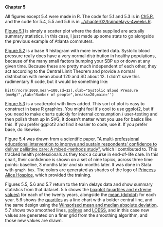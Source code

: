 **Chapter 5**

All figures except 5.4 were made in R. The code for 5.1 and 5.3 is in [Ch5.R](Ch5.R), and the code for 5.4, 5.5 and 5.6 is in [../chapter02/traindelays-4weeks.R](../chapter02/traindelays-4weeks.R).

[Figure 5.1](5-dotplot.svg) is simply a scatter plot where the data supplied are actually summary statistics. In this case, I just made up some stats to go alongside the previous example of Atlanta commuters.

[Figure 5.2](5-distro-examples-normal.svg) is a base R histogram with more invented data. Systolic blood pressure really does have a very normal distribution in healthy populations, because of the many small factors bumping your SBP up or down at any given time. Because these are pretty much independent of each other, they act according to the Central Limit Theorem and provide a normal distribution with mean about 120 and SD about 12. I didn't save this rudimentary R code, but it would be something like:
```
hist(rnorm(1000,mean=100,sd=12),xlab="Systolic Blood Pressure (mmHg)",ylab="Number of people",breaks=20,main='')
```

[Figure 5.3](5-meansplot-errorbars.svg) is a scatterplot with lines added. This sort of plot is easy to construct in base R graphics. You might feel it's cool to use ggplot2, but if you need to make charts quickly for internal consumption / user-testing and then polish them up in SVG, it doesn't matter what you use for basics like this. If you prefer ggplot2 and find it easier to code, use it. If you prefer base, do likewise.

Figure 5.4 was drawn from a scientific paper, ["A multi-professional educational intervention to improve and sustain respondents' confidence to deliver palliative care: A mixed-methods study"](https://journals.sagepub.com/doi/abs/10.1177/0269216317709973?journalCode=pmja), which I contributed to. This tracked health professionals as they took a course in end-of-life care. In this chart, their confidence is shown on a set of nine topics, across three time points: baseline, 3 months later and six months later. It was done in Stata with ```graph box```. The colors are generated as shades of the logo of [Princess Alice Hospice](https://www.pah.org.uk/), which provided the training.

Figures 5.5, 5.6 and 5.7 return to the train delays data and show summary statistics from that dataset. 5.5 shows the [boxplot (quartiles and extreme values)](5-trainsdelays-boxplot.svg) for each of the twenty years, alongside the [mean (dotplot)](5-traindelays-meansplot.svg) for each year. 5.6 shows the [quartiles](5-traindelays-quartiles.svg) as a line chart with a bolder central line, and the same design using the [Winsorised mean and median absolute deviation](5-traindelays-winsor-mad.svg). 5.7 shows two smoothed lines, [splines](5-traindelays-spline.svg) and [LOESS](5-traindelays-loess.svg), and in this case new values are generated on a finer grid from the smoothing algorithm, and those new values are drawn.
